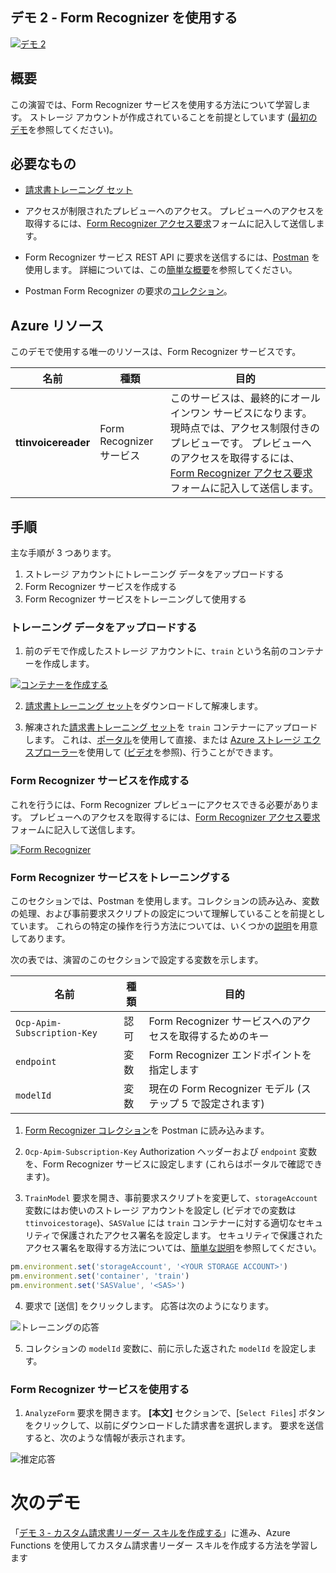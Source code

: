 ## <a name="demo-2---using-form-recognizer"></a>デモ 2 - Form Recognizer を使用する

[![デモ 2](images/demo2.png)](https://globaleventcdn.blob.core.windows.net/assets/aiml/aiml10/videos/Demo2.mp4 "デモ 2")

## <a name="summary"></a>概要
この演習では、Form Recognizer サービスを使用する方法について学習します。 ストレージ アカウントが作成されていることを前提としています ([最初のデモ](demo1.md)を参照してください)。


## <a name="what-you-need"></a>必要なもの
- [請求書トレーニング セット](https://globaleventcdn.blob.core.windows.net/assets/aiml/aiml10/data/train.zip)

- アクセスが制限されたプレビューへのアクセス。 プレビューへのアクセスを取得するには、[Form Recognizer アクセス要求](https://aka.ms/FormRecognizerRequestAccess)フォームに記入して送信します。

- Form Recognizer サービス REST API に要求を送信するには、[Postman](https://www.getpostman.com/) を使用します。 詳細については、この[簡単な概要](postman.md)を参照してください。

- Postman Form Recognizer の要求の[コレクション](src/Collections/Form_Recognizer.postman_collection.json)。

## <a name="azure-resources"></a>Azure リソース
このデモで使用する唯一のリソースは、Form Recognizer サービスです。


| 名前                       | 種類                            | 目的                    |
| -------------------------- | ------------------------------- | ------------------------- |
| **ttinvoicereader**       | Form Recognizer サービス         | このサービスは、最終的にオールインワン サービスになります。 現時点では、アクセス制限付きのプレビューです。 プレビューへのアクセスを取得するには、[Form Recognizer アクセス要求](https://aka.ms/FormRecognizerRequestAccess)フォームに記入して送信します。  |


## <a name="what-to-do"></a>手順

主な手順が 3 つあります。
1. ストレージ アカウントにトレーニング データをアップロードする
2. Form Recognizer サービスを作成する
3. Form Recognizer サービスをトレーニングして使用する

### <a name="upload-training-data"></a>トレーニング データをアップロードする


1. 前のデモで作成したストレージ アカウントに、`train` という名前のコンテナーを作成します。

[![コンテナーを作成する](images/create_container.png)](https://docs.microsoft.com/en-us/azure/storage/blobs/storage-quickstart-blobs-portal?WT.mc_id=msignitethetour2019-github-aiml10 "コンテナーを作成する")

2. [請求書トレーニング セット](https://globaleventcdn.blob.core.windows.net/assets/aiml/aiml10/data/train.zip)をダウンロードして解凍します。

3. 解凍された[請求書トレーニング セット](https://globaleventcdn.blob.core.windows.net/assets/aiml/aiml10/data/train.zip)を `train` コンテナーにアップロードします。 これは、[ポータル](https://docs.microsoft.com/en-us/azure/storage/blobs/storage-quickstart-blobs-portal?WT.mc_id=msignitethetour2019-github-aiml10#upload-a-block-blob)を使用して直接、または [Azure ストレージ エクスプローラー](https://docs.microsoft.com/en-us/azure/vs-azure-tools-storage-explorer-blobs?WT.mc_id=msignitethetour2019-github-aiml10)を使用して ([ビデオ](https://globaleventcdn.blob.core.windows.net/assets/aiml/aiml10/videos/Demo2.mp4 "デモ 1")を参照)、行うことができます。

### <a name="create-form-recognizer-service"></a>Form Recognizer サービスを作成する

これを行うには、Form Recognizer プレビューにアクセスできる必要があります。 プレビューへのアクセスを取得するには、[Form Recognizer アクセス要求](https://aka.ms/FormRecognizerRequestAccess)フォームに記入して送信します。 


[![Form Recognizer](images/form_recognizer.png)](https://docs.microsoft.com/en-us/azure/cognitive-services/form-recognizer/overview?WT.mc_id=msignitethetour2019-github-aiml10#request-access "Form Recognizer")

### <a name="train-the-form-recognizer-service"></a>Form Recognizer サービスをトレーニングする

このセクションでは、Postman を使用します。コレクションの読み込み、変数の処理、および事前要求スクリプトの設定について理解していることを前提としています。 これらの特定の操作を行う方法については、いくつかの[説明](postman.md)を用意してあります。

次の表では、演習のこのセクションで設定する変数を示します。

| 名前                       | 種類                            | 目的                    |
| -------------------------- | ------------------------------- | ------------------------- |
| `Ocp-Apim-Subscription-Key`       | 認可         | Form Recognizer サービスへのアクセスを取得するためのキー  |
| `endpoint`       | 変数         | Form Recognizer エンドポイントを指定します  |
| `modelId`       | 変数         | 現在の Form Recognizer モデル (ステップ 5 で設定されます)  |

1. [Form Recognizer コレクション](src/Collections/Form_Recognizer.postman_collection.json)を Postman に読み込みます。

2. `Ocp-Apim-Subscription-Key` Authorization ヘッダーおよび `endpoint` 変数を、Form Recognizer サービスに設定します (これらはポータルで確認できます)。

3. `TrainModel` 要求を開き、事前要求スクリプトを変更して、`storageAccount` 変数にはお使いのストレージ アカウントを設定し (ビデオでの変数は `ttinvoicestorage`)、`SASValue` には `train` コンテナーに対する適切なセキュリティで保護されたアクセス署名を設定します。 セキュリティで保護されたアクセス署名を取得する方法については、[簡単な説明](sas.md)を参照してください。

```javascript
pm.environment.set('storageAccount', '<YOUR STORAGE ACCOUNT>')
pm.environment.set('container', 'train')
pm.environment.set('SASValue', '<SAS>')
```

4. 要求で [送信] をクリックします。 応答は次のようになります。

![トレーニングの応答](images/form_training.png "トレーニングの応答")

5. コレクションの `modelId` 変数に、前に示した返された `modelId` を設定します。


### <a name="use-the-form-recognizer-service"></a>Form Recognizer サービスを使用する

1. `AnalyzeForm` 要求を開きます。 **[本文]** セクションで、[`Select Files`] ボタンをクリックして、以前にダウンロードした請求書を選択します。 要求を送信すると、次のような情報が表示されます。

![推定応答](images/form_inference.png "推定応答")

# <a name="next-demo"></a>次のデモ
「[デモ 3 - カスタム請求書リーダー スキルを作成する](demo3.md)」に進み、Azure Functions を使用してカスタム請求書リーダー スキルを作成する方法を学習します